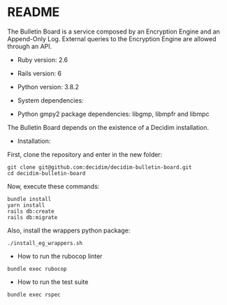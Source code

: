 # README

The Bulletin Board is a service composed by an Encryption Engine and an Append-Only Log. External queries to the Encryption Engine are allowed through an API.

* Ruby version: 2.6
* Rails version: 6
* Python version: 3.8.2

* System dependencies:
 * Python gmpy2 package dependencies: libgmp, libmpfr and libmpc

The Bulletin Board depends on the existence of a Decidim installation.


* Installation:

First, clone the repository and enter in the new folder:
```
git clone git@github.com:decidim/decidim-bulletin-board.git
cd decidim-bulletin-board
```

Now, execute these commands:
```
bundle install
yarn install
rails db:create
rails db:migrate
```

Also, install the wrappers python package:
```
./install_eg_wrappers.sh
```

* How to run the rubocop linter
```
bundle exec rubocop
```


* How to run the test suite
```
bundle exec rspec
```
